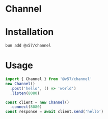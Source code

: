 # Channel

# Installation
`bun add @v57/channel`

# Usage

``` ts
import { Channel } from '@v57/channel'
new Channel()
  .post('hello', () => 'world')
  .listen(8080)

const client = new Channel()
  .connect(8080)
const response = await client.send('hello')
```
